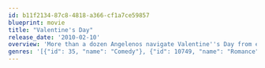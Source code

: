 ```yaml
---
id: b11f2134-87c8-4818-a366-cf1a7ce59857
blueprint: movie
title: "Valentine's Day"
release_date: '2010-02-10'
overview: 'More than a dozen Angelenos navigate Valentine''s Day from early morning until midnight. Three couples awake together, but each relationship will sputter; are any worth saving? A grade-school boy wants flowers for his first true love; two high school seniors plan first-time sex at noon; a TV sports reporter gets the assignment to find romance in LA; a star quarterback contemplates his future; two strangers meet on a plane; grandparents, together for years, face a crisis; and, an "I Hate Valentine''s Day" dinner beckons the lonely and the lied to. Can Cupid finish his work by midnight?'
genres: '[{"id": 35, "name": "Comedy"}, {"id": 10749, "name": "Romance"}]'
---
```

